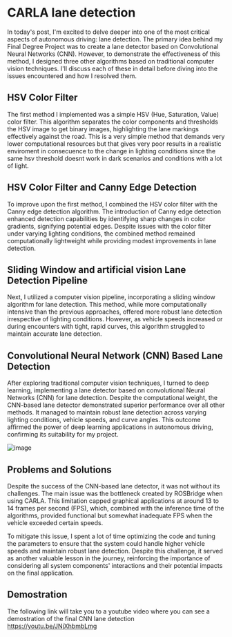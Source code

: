 # CARLA lane detection

In today's post, I'm excited to delve deeper into one of the most critical aspects of autonomous driving: lane detection. The primary idea behind my Final Degree Project was to create a lane detector based on Convolutional Neural Networks (CNN). However, to demonstrate the effectiveness of this method, I designed three other algorithms based on traditional computer vision techniques. I'll discuss each of these in detail before diving into the issues encountered and how I resolved them.

## HSV Color Filter
The first method I implemented was a simple HSV (Hue, Saturation, Value) color filter. This algorithm separates the color components and thresholds the HSV image to get binary images, highlighting the lane markings effectively against the road. This is a very simple method that demands very lower computational resources but that gives very poor results in a realistic enviroment in consecuence to the change in lighting conditions since the same hsv threshold doesnt work in dark scenarios and conditions with a lot of light.

## HSV Color Filter and Canny Edge Detection
To improve upon the first method, I combined the HSV color filter with the Canny edge detection algorithm. The introduction of Canny edge detection enhanced detection capabilities by identifying sharp changes in color gradients, signifying potential edges. Despite issues with the color filter under varying lighting conditions, the combined method remained computationally lightweight while providing modest improvements in lane detection.

## Sliding Window and artificial vision Lane Detection Pipeline

Next, I utilized a computer vision pipeline, incorporating a sliding window algorithm for lane detection. This method, while more computationally intensive than the previous approaches, offered more robust lane detection irrespective of lighting conditions. However, as vehicle speeds increased or during encounters with tight, rapid curves, this algorithm struggled to maintain accurate lane detection.

## Convolutional Neural Network (CNN) Based Lane Detection

After exploring traditional computer vision techniques, I turned to deep learning, implementing a lane detector based on convolutional Neural Networks (CNN) for lane detection. Despite the computational weight, the CNN-based lane detector demonstrated superior performance over all other methods. It managed to maintain robust lane detection across varying lighting conditions, vehicle speeds, and curve angles. This outcome affirmed the power of deep learning applications in autonomous driving, confirming its suitability for my project.

![image](https://github.com/RoboticsLabURJC/2022-tfg-juancamilo-carmona/assets/78978326/10ee5757-b1eb-4ad5-85a3-2170c2f76233)

## Problems and Solutions
Despite the success of the CNN-based lane detector, it was not without its challenges. The main issue was the bottleneck created by ROSBridge when using CARLA. This limitation capped graphical applications at around 13 to 14 frames per second (FPS), which, combined with the inference time of the algorithms, provided functional but somewhat inadequate FPS when the vehicle exceeded certain speeds.

To mitigate this issue, I spent a lot of time optimizing the code and tuning the parameters to ensure that the system could handle higher vehicle speeds and maintain robust lane detection. Despite this challenge, it served as another valuable lesson in the journey, reinforcing the importance of considering all system components' interactions and their potential impacts on the final application.

## Demostration
The following link will take you to a youtube video where you can see a demostration of the final CNN lane detection 
https://youtu.be/JNjXhbmbLmg
